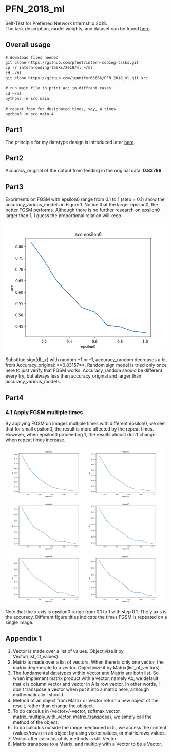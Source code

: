 # PFN_2018_ml
Self-Test for Preferred Network Internship 2018.<br>
The task description, model weights, and dataset can be found [here](https://github.com/pfnet/intern-coding-tasks/tree/master/2018/ml).
## Overall usage
```
# download files needed
git clone https://github.com/pfnet/intern-coding-tasks.git
cp -r intern-coding-tasks/2018/ml ~/ml
cd ~/ml
git clone https://github.com/jennifer66666/PFN_2018_ml.git src

# run main file to print acc in diffrent cases
cd ~/ml
python3 -m src.main

# repeat fgsm for designated times, say, 4 times
python3 -m src.main 4
```
## Part1
The principle for my datatype design is introduced later [here](#appendix-1).
## Part2 
Accuracy_original of the output from feeding in the original data: **0.83766**
## Part3 
  Expriments on FGSM with epsilon0 range from 0.1 to 1 (step = 0.1) show the accuracy_various_models in Figure.1. Notice that the larger
  epsilon0, the better FGSM performs. Although there is no further research on epsilon0 larger than 1, I guess the proportional relation will keep.
<p align="center">
  <img src="https://github.com/jennifer66666/PFN_2018_ml/blob/master/acc_epsilon0.png" width="600" height="400" alt="Figure.1."/>
</p>
Substitue sign(dL_x) with random +1 or -1, accuracy_random decreases a bit from Accuracy_original: **0.83157**.
Random sign model is tried only once here to just verify that FGSM works. Accuracy_random should be different every try, but always less then accuracy_original and larger than accuracy_various_models.

## Part4

### 4.1 Apply FGSM multiple times
By applying FGSM on images multiple times with different epsilon0, we see that for small epsilon0, the result is more affected by the repeat times. However, when epsilon0 proceeding 1, the results almost don't change when repeat times increase.
<p align="center">
  <img src="https://github.com/jennifer66666/PFN_2018_ml/blob/master/acc-epsilon-repeat2.png" width="240" height="160" alt="Figure.2."/><img src="https://github.com/jennifer66666/PFN_2018_ml/blob/master/acc-epsilon-repeat3.png" width="240" height="160" alt="Figure.3."/><img src="https://github.com/jennifer66666/PFN_2018_ml/blob/master/acc-epsilon-repeat4.png" width="240" height="160" alt="Figure.4."/><img src="https://github.com/jennifer66666/PFN_2018_ml/blob/master/acc-epsilon-repeat5.png" width="240" height="160" alt="Figure.5."/><img src="https://github.com/jennifer66666/PFN_2018_ml/blob/master/acc-epsilon-repeat6.png" width="240" height="160" alt="Figure.6."/><img src="https://github.com/jennifer66666/PFN_2018_ml/blob/master/acc-epsilon-repeat7.png" width="240" height="160" alt="Figure.7."/>
</p>

Note that the x axis is epsilon0 range from 0.1 to 1 with step 0.1. The y axis is the accuracy. Different figure titles indicate the times FGSM is repeated on a single image.
## Appendix 1
1. Vector is made over a list of values. Objectivize it by Vector(list_of_values).
2. Matrix is made over a list of vectors. When there is only one vector, the matrix degenerate to a vector. Objectivize it by Matrix(list_of_vectors).
3. The fundamental datatypes within Vector and Matrix are both list. So when implement matrix product with a vector, namely Ax, we default that x is column vector and vector in A is row vector. In other words, I don't transpose a vector when put it into a matrix here, although mathematically I should.
4. Method of an object from Matrix or Vector return a new object of the result, rather than change the obeject.
5. To do calculus in {vector+/-vector, softmax_vector, matrix_multiply_with_vector, matrix_transpose}, we simply call the method of the object.
6. To do calculus outside the range mentioned in 5., we access the content (values/rows) in an object by using vector.values, or matrix.rows.values.
7. Vector after calculus of its methods is still Vector.
8. Matrix transpose to a Matrix, and multiply with a Vector to be a Vector.

